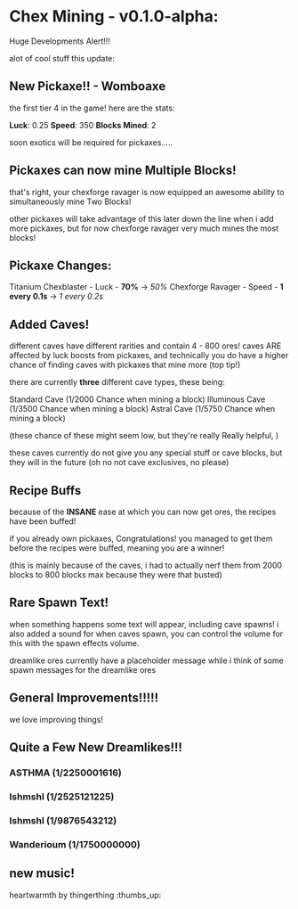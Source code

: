 # Chex Mining - v0.1.0-alpha:

Huge Developments Alert!!!

alot of cool stuff this update:

## New Pickaxe!! - Womboaxe

the first tier 4 in the game! here are the stats:

**Luck**: 0.25
**Speed**: 350
**Blocks Mined**: 2

soon exotics will be required for pickaxes.....

## Pickaxes can now mine Multiple Blocks!

that's right, your chexforge ravager is now equipped an awesome ability to simultaneously mine Two Blocks!

other pickaxes will take advantage of this later down the line when i add more pickaxes, but for now chexforge ravager
very much mines the most blocks!

## Pickaxe Changes:

Titanium Chexblaster - Luck - **70%** -> *50%*
Chexforge Ravager - Speed - **1 every 0.1s** -> *1 every 0.2s*

## Added Caves!

different caves have different rarities and contain 4 - 800 ores! caves ARE affected by luck boosts from pickaxes, and technically you do have a higher chance of finding caves with pickaxes that mine more (top tip!)

there are currently **three** different cave types, these being:

Standard Cave (1/2000 Chance when mining a block)
Illuminous Cave (1/3500 Chance when mining a block)
Astral Cave (1/5750 Chance when mining a block)

(these chance of these might seem low, but they're really Really helpful, )

these caves currently do not give you any special stuff or cave blocks, but they will in the future (oh no not cave exclusives, no please)

## Recipe Buffs

because of the **INSANE** ease at which you can now get ores, the recipes have been buffed!

if you already own pickaxes, Congratulations! you managed to get them before the recipes were buffed, meaning you are a winner!

(this is mainly because of the caves, i had to actually nerf them from 2000 blocks to 800 blocks max because they were that busted)

## Rare Spawn Text!

when something happens some text will appear, including cave spawns! i also added a sound for when caves spawn, you can control the volume for this with the spawn effects volume.

dreamlike ores currently have a placeholder message while i think of some spawn messages for the dreamlike ores

## General Improvements!!!!! 

we love improving things!

## Quite a Few New Dreamlikes!!!

### ASTHMA (1/2250001616)
### Ishmshl (1/2525121225)
### Ishmshl (1/9876543212)
### Wanderioum (1/1750000000)

## new music!

heartwarmth by thingerthing :thumbs_up:




